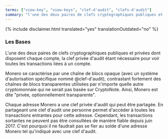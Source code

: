 ```yaml
---
terms: ["view-key", "view-keys", "clef-d'audit", "clefs-d'audit"]
summary: "l'une des deux paires de clefs cryptographiques publiques et privées dont disposent chaque compte, la clef privée d'audit étant nécessaire pour voir toutes les transactions liées à un compte"
---
```


{% include disclaimer.html translated="yes" translationOutdated="no" %}
### Les Bases

L'une des deux paires de clefs cryptographiques publiques et privées dont disposent chaque compte, la clef privée d'audit étant nécessaire pour voir toutes les transactions liées à un compte.

Monero se caractérise par une chaîne de blocs opaque (avec un système d'autorisation spécifique nommé @clef-d'audit), contrastant fortement des chaînes de blocs transparentes utilisées par n'importe quelle autre cryptomonnaie qui ne serait pas basée sur CryptoNote. Ainsi, Monero est dite "privée, optionnellement transparente".

Chaque adresse Monero a une clef privée d'audit qui peut être partagée. En partageant une clef d'audit une personne permet d'accéder à toutes les transactions entrantes pour cette adresse. Cependant, les transactions sortantes ne peuvent pas être consultées de manière fiable depuis juin 2017. C'est pourquoi il ne faudrait pas se fier au solde d'une adresse Monero tel qu'indiqué avec une clef d'audit.
